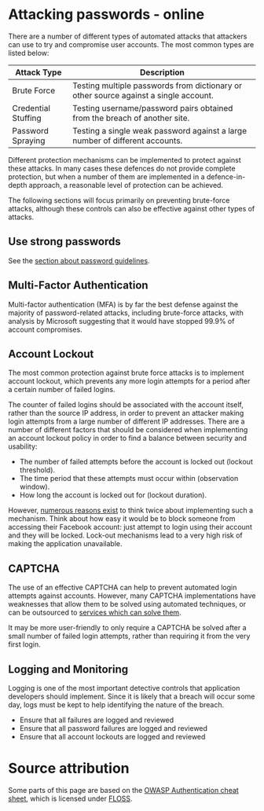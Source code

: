 # Attacking passwords - online
There are a number of different types of automated attacks that attackers can use to try and compromise user accounts. The most common types are listed below:

| Attack Type | Description |
|-------------|-------------|
| Brute Force | Testing multiple passwords from dictionary or other source against a single account. |
| Credential Stuffing | Testing username/password pairs obtained from the breach of another site. |
| Password Spraying | Testing a single weak password against a large number of different accounts.|

Different protection mechanisms can be implemented to protect against these attacks. In many cases these defences do not provide complete protection, but when a number of them are implemented in a defence-in-depth approach, a reasonable level of protection can be achieved.

The following sections will focus primarily on preventing brute-force attacks, although these controls can also be effective against other types of attacks. 

## Use strong passwords
See the [section about password guidelines](../../002accesscontrolbasics\001authentication\001passwords.md).

## Multi-Factor Authentication
Multi-factor authentication (MFA) is by far the best defense against the majority of password-related attacks, including brute-force attacks, with analysis by Microsoft suggesting that it would have stopped 99.9% of account compromises. 

## Account Lockout
The most common protection against brute force attacks is to implement account lockout, which prevents any more login attempts for a period after a certain number of failed logins.

The counter of failed logins should be associated with the account itself, rather than the source IP address, in order to prevent an attacker making login attempts from a large number of different IP addresses. There are a number of different factors that should be considered when implementing an account lockout policy in order to find a balance between security and usability:

* The number of failed attempts before the account is locked out (lockout threshold).
* The time period that these attempts must occur within (observation window).
* How long the account is locked out for (lockout duration).

However, [numerous reasons exist](https://www.owasp.org/index.php/Blocking_Brute_Force_Attacks#Locking_Accounts) to think twice about implementing such a mechanism. Think about how easy it would be to block someone from accessing their Facebook account: just attempt to login using their account and they will be locked. Lock-out mechanisms lead to a very high risk of making the application unavailable. 

## CAPTCHA
The use of an effective CAPTCHA can help to prevent automated login attempts against accounts. However, many CAPTCHA implementations have weaknesses that allow them to be solved using automated techniques, or can be outsourced to [services which can solve them](https://www.deathbycaptcha.com/user/login). 

It may be more user-friendly to only require a CAPTCHA be solved after a small number of failed login attempts, rather than requiring it from the very first login.

## Logging and Monitoring
Logging is one of the most important detective controls that application developers should implement. Since it is likely that a breach will occur some day, logs must be kept to help identifying the nature of the breach. 

* Ensure that all failures are logged and reviewed
* Ensure that all password failures are logged and reviewed
* Ensure that all account lockouts are logged and reviewed

# Source attribution
Some parts of this page are based on the [OWASP Authentication cheat sheet](https://cheatsheetseries.owasp.org/cheatsheets/Authentication_Cheat_Sheet.html), which is licensed under [FLOSS](https://owasp.org/about/).